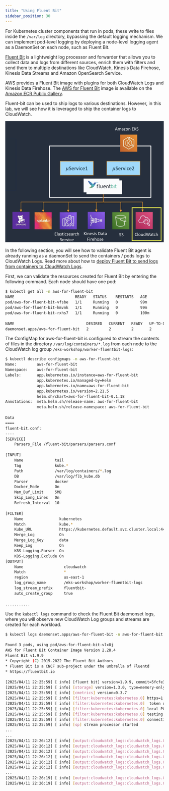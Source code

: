 ```yaml
---
title: "Using Fluent Bit"
sidebar_position: 30
---
```


For Kubernetes cluster components that run in pods, these write to files inside the `/var/log` directory, bypassing the default logging mechanism. We can implement pod-level logging by deploying a node-level logging agent as a DaemonSet on each node, such as Fluent Bit.

[Fluent Bit](https://fluentbit.io/) is a lightweight log processor and forwarder that allows you to collect data and logs from different sources, enrich them with filters and send them to multiple destinations like CloudWatch, Kinesis Data Firehose, Kinesis Data Streams and Amazon OpenSearch Service.

AWS provides a Fluent Bit image with plugins for both CloudWatch Logs and Kinesis Data Firehose. The [AWS for Fluent Bit](https://github.com/aws/aws-for-fluent-bit) image is available on the [Amazon ECR Public Gallery](https://gallery.ecr.aws/aws-observability/aws-for-fluent-bit).

Fluent-bit can be used to ship logs to various destinations. However, in this lab, we will see how it is leveraged to ship the container logs to CloudWatch.

![Fluent-bit Architecture](./assets/fluentbit-architecture.webp)

In the following section, you will see how to validate Fluent Bit agent is already running as a daemonSet to send the containers / pods logs to CloudWatch Logs. Read more about how to [deploy Fluent Bit to send logs from containers to CloudWatch Logs](https://docs.aws.amazon.com/AmazonCloudWatch/latest/monitoring/Container-Insights-setup-logs-FluentBit.html#Container-Insights-FluentBit-troubleshoot).

First, we can validate the resources created for Fluent Bit by entering the following command. Each node should have one pod:

```bash
$ kubectl get all -n aws-for-fluent-bit
NAME                           READY   STATUS    RESTARTS   AGE
pod/aws-for-fluent-bit-vfsbe   1/1     Running   0          99m
pod/aws-for-fluent-bit-kmvnk   1/1     Running   0          99m
pod/aws-for-fluent-bit-rxhs7   1/1     Running   0          100m

NAME                                DESIRED   CURRENT   READY   UP-TO-DATE   AVAILABLE   NODE SELECTOR   AGE
daemonset.apps/aws-for-fluent-bit   2         2         2       2            2           <none>          104m
```

The ConfigMap for aws-for-fluent-bit is configured to stream the contents of files in the directory `/var/log/containers/*.log` from each node to the CloudWatch log group `/eks-workshop/worker-fluentbit-logs`:

```bash
$ kubectl describe configmaps -n aws-for-fluent-bit
Name:         aws-for-fluent-bit
Namespace:    aws-for-fluent-bit
Labels:       app.kubernetes.io/instance=aws-for-fluent-bit
              app.kubernetes.io/managed-by=Helm
              app.kubernetes.io/name=aws-for-fluent-bit
              app.kubernetes.io/version=2.21.5
              helm.sh/chart=aws-for-fluent-bit-0.1.18
Annotations:  meta.helm.sh/release-name: aws-for-fluent-bit
              meta.helm.sh/release-namespace: aws-for-fluent-bit

Data
====
fluent-bit.conf:
----
[SERVICE]
    Parsers_File /fluent-bit/parsers/parsers.conf

[INPUT]
    Name              tail
    Tag               kube.*
    Path              /var/log/containers/*.log
    DB                /var/log/flb_kube.db
    Parser            docker
    Docker_Mode       On
    Mem_Buf_Limit     5MB
    Skip_Long_Lines   On
    Refresh_Interval  10

[FILTER]
    Name                kubernetes
    Match               kube.*
    Kube_URL            https://kubernetes.default.svc.cluster.local:443
    Merge_Log           On
    Merge_Log_Key       data
    Keep_Log            On
    K8S-Logging.Parser  On
    K8S-Logging.Exclude On
[OUTPUT]
    Name                  cloudwatch
    Match                 *
    region                us-east-1
    log_group_name        /eks-workshop/worker-fluentbit-logs
    log_stream_prefix     fluentbit-
    auto_create_group     true

...........

```

Use the `kubectl logs` command to check the Fluent Bit daemonset logs, where you will observe new CloudWatch Log groups and streams are created for each workload.

```bash
$ kubectl logs daemonset.apps/aws-for-fluent-bit -n aws-for-fluent-bit

Found 3 pods, using pod/aws-for-fluent-bit-vlx8j
AWS for Fluent Bit Container Image Version 2.28.4
Fluent Bit v1.9.9
* Copyright (C) 2015-2022 The Fluent Bit Authors
* Fluent Bit is a CNCF sub-project under the umbrella of Fluentd
* https://fluentbit.io

[2025/04/11 22:25:59] [ info] [fluent bit] version=1.9.9, commit=5fcfe330e5, pid=1
[2025/04/11 22:25:59] [ info] [storage] version=1.3.0, type=memory-only, sync=normal, checksum=disabled, max_chunks_up=128
[2025/04/11 22:25:59] [ info] [cmetrics] version=0.3.7
[2025/04/11 22:25:59] [ info] [filter:kubernetes:kubernetes.0] https=1 host=kubernetes.default.svc.cluster.local port=443
[2025/04/11 22:25:59] [ info] [filter:kubernetes:kubernetes.0]  token updated
[2025/04/11 22:25:59] [ info] [filter:kubernetes:kubernetes.0] local POD info OK
[2025/04/11 22:25:59] [ info] [filter:kubernetes:kubernetes.0] testing connectivity with API server...
[2025/04/11 22:25:59] [ info] [filter:kubernetes:kubernetes.0] connectivity OK
[2025/04/11 22:25:59] [ info] [sp] stream processor started
...
...
[2025/04/11 22:26:12] [ info] [output:cloudwatch_logs:cloudwatch_logs.0] Creating log stream orders-79bc47b54d-gsxd7.orders in log group /aws/eks/fluentbit-cloudwatch/workload/orders
[2025/04/11 22:26:12] [ info] [output:cloudwatch_logs:cloudwatch_logs.0] Log Group /aws/eks/fluentbit-cloudwatch/workload/orders not found. Will attempt to create it.
[2025/04/11 22:26:12] [ info] [output:cloudwatch_logs:cloudwatch_logs.0] Creating log group /aws/eks/fluentbit-cloudwatch/workload/orders
[2025/04/11 22:26:12] [ info] [output:cloudwatch_logs:cloudwatch_logs.0] Created log group /aws/eks/fluentbit-cloudwatch/workload/orders
[2025/04/11 22:26:12] [ info] [output:cloudwatch_logs:cloudwatch_logs.0] Creating log stream orders-79bc47b54d-gsxd7.orders in log group /aws/eks/fluentbit-cloudwatch/workload/orders
[2025/04/11 22:26:12] [ info] [output:cloudwatch_logs:cloudwatch_logs.0] Created log stream orders-79bc47b54d-gsxd7.orders
...
[2025/04/11 22:26:19] [ info] [output:cloudwatch_logs:cloudwatch_logs.0] Creating log stream orders-79bc47b54d-vvpf2.orders in log group /aws/eks/fluentbit-cloudwatch/workload/orders
[2025/04/11 22:26:19] [ info] [output:cloudwatch_logs:cloudwatch_logs.0] Created log stream orders-79bc47b54d-vvpf2.orders
```